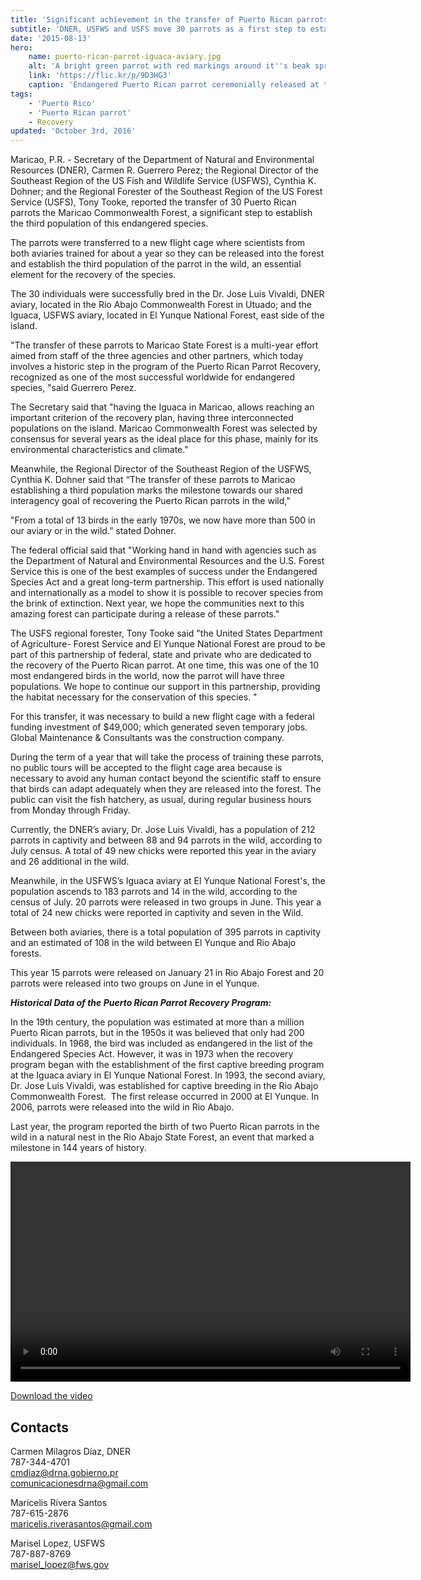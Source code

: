 ```yaml
---
title: 'Significant achievement in the transfer of Puerto Rican parrots to the Maricao Commonwealth Forest'
subtitle: 'DNER, USFWS and USFS move 30 parrots as a first step to establish the 3rd parrot population in the wild; another milestone for the recovery of the species'
date: '2015-08-13'
hero:
    name: puerto-rican-parrot-iguaca-aviary.jpg
    alt: 'A bright green parrot with red markings around it''s beak spreads it''s wings.'
    link: 'https://flic.kr/p/9D3HG3'
    caption: 'Endangered Puerto Rican parrot ceremonially released at the Iguaca Aviary. Photo by Tom MacKenzie, USFWS.'
tags:
    - 'Puerto Rico'
    - 'Puerto Rican parrot'
    - Recovery
updated: 'October 3rd, 2016'
---
```


Maricao, P.R. - Secretary of the Department of Natural and Environmental Resources (DNER), Carmen R. Guerrero Perez; the Regional Director of the Southeast Region of the US Fish and Wildlife Service (USFWS), Cynthia K. Dohner; and the Regional Forester of the Southeast Region of the US Forest Service (USFS), Tony Tooke, reported the transfer of 30 Puerto Rican parrots the Maricao Commonwealth Forest, a significant step to establish the third population of this endangered species.

The parrots were transferred to a new flight cage where scientists from both aviaries trained for about a year so they can be released into the forest and establish the third population of the parrot in the wild, an essential element for the recovery of the species.

The 30 individuals were successfully bred in the Dr. Jose Luis Vivaldi, DNER aviary, located in the Rio Abajo Commonwealth Forest in Utuado; and the Iguaca, USFWS aviary, located in El Yunque National Forest, east side of the island.

"The transfer of these parrots to Maricao State Forest is a multi-year effort aimed from staff of the three agencies and other partners, which today involves a historic step in the program of the Puerto Rican Parrot Recovery, recognized as one of the most successful worldwide for endangered species, "said Guerrero Perez.

The Secretary said that "having the Iguaca in Maricao, allows reaching an important criterion of the recovery plan, having three interconnected populations on the island. Maricao Commonwealth Forest was selected by consensus for several years as the ideal place for this phase, mainly for its environmental characteristics and climate."

Meanwhile, the Regional Director of the Southeast Region of the USFWS, Cynthia K. Dohner said that “The transfer of these parrots to Maricao establishing a third population marks the milestone towards our shared interagency goal of recovering the Puerto Rican parrots in the wild," 

"From a total of 13 birds in the early 1970s, we now have more than 500 in our aviary or in the wild.” stated Dohner.

The federal official said that "Working hand in hand with agencies such as the Department of Natural and Environmental Resources and the U.S. Forest Service this is one of the best examples of success under the Endangered Species Act and a great long-term partnership. This effort is used nationally and internationally as a model to show it is possible to recover species from the brink of extinction. Next year, we hope the communities next to this amazing forest can participate during a release of these parrots."

The USFS regional forester, Tony Tooke said "the United States Department of Agriculture- Forest Service and El Yunque National Forest are proud to be part of this partnership of federal, state and private who are dedicated to the recovery of the Puerto Rican parrot. At one time, this was one of the 10 most endangered birds in the world, now the parrot will have three populations. We hope to continue our support in this partnership, providing the habitat necessary for the conservation of this species. "

For this transfer, it was necessary to build a new flight cage with a federal funding investment of $49,000; which generated seven temporary jobs. Global Maintenance & Consultants was the construction company.

During the term of a year that will take the process of training these parrots, no public tours will be accepted to the flight cage area because is necessary to avoid any human contact beyond the scientific staff to ensure that birds can adapt adequately when they are released into the forest. The public can visit the fish hatchery, as usual, during regular business hours from Monday through Friday.

Currently, the DNER’s aviary, Dr. Jose Luis Vivaldi, has a population of 212 parrots in captivity and between 88 and 94 parrots in the wild, according to July census. A total of 49 new chicks were reported this year in the aviary and 26 additional in the wild.

Meanwhile, in the USFWS’s Iguaca aviary at El Yunque National Forest's, the population ascends to 183 parrots and 14 in the wild, according to the census of July. 20 parrots were released in two groups in June. This year a total of 24 new chicks were reported in captivity and seven in the Wild.

Between both aviaries, there is a total population of 395 parrots in captivity and an estimated of 108 in the wild between El Yunque and Rio Abajo forests.

This year 15 parrots were released on January 21 in Rio Abajo Forest and 20 parrots were released into two groups on June in el Yunque.

**_Historical Data of the Puerto Rican Parrot Recovery Program:_**

In the 19th century, the population was estimated at more than a million Puerto Rican parrots, but in the 1950s it was believed that only had 200 individuals. In 1968, the bird was included as endangered in the list of the Endangered Species Act. However, it was in 1973 when the recovery program began with the establishment of the first captive breeding program at the Iguaca aviary in El Yunque National Forest. In 1993, the second aviary, Dr. Jose Luis Vivaldi, was established for captive breeding in the Rio Abajo Commonwealth Forest.  The first release occurred in 2000 at El Yunque. In 2006, parrots were released into the wild in Rio Abajo.

Last year, the program reported the birth of two Puerto Rican parrots in the wild in a natural nest in the Rio Abajo State Forest, an event that marked a milestone in 144 years of history. 

<video width="640" height="352" controls="" style="display: block; margin: auto;"><source src="http://fws.gov/southeast/video/puerto-rican-parrot-release-08-13-2015.mp4" type="video/mp4"> Sorry, your browser does not support HTML5 video.</video>

[Download the video](http://fws.gov/southeast/video/puerto-rican-parrot-release-08-13-2015.mp4)

## Contacts

Carmen Milagros Díaz, DNER  
787-344-4701  
[cmdiaz@drna.gobierno.pr](mailto:cmdiaz@drna.gobierno.pr)  
[comunicacionesdrna@gmail.com](mailto:comunicacionesdrna@gmail.com) 

Maricelis Rivera Santos  
787-615-2876  
[maricelis.riverasantos@gmail.com](mailto:maricelis.riverasantos@gmail.com)

Marisel Lopez, USFWS  
787-887-8769  
[marisel_lopez@fws.gov](mailto:marisel_lopez@fws.gov)

